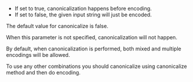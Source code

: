 - If set to true, canonicalization happens before encoding. 
- If set to false, the given input string will just be encoded.

The default value for canonicalize is false. 

When this parameter is not specified, canonicalization will not happen. 

By default, when canonicalization is performed, both mixed and multiple encodings will be allowed. 

To use any other combinations you should canonicalize using canonicalize method and then do encoding.